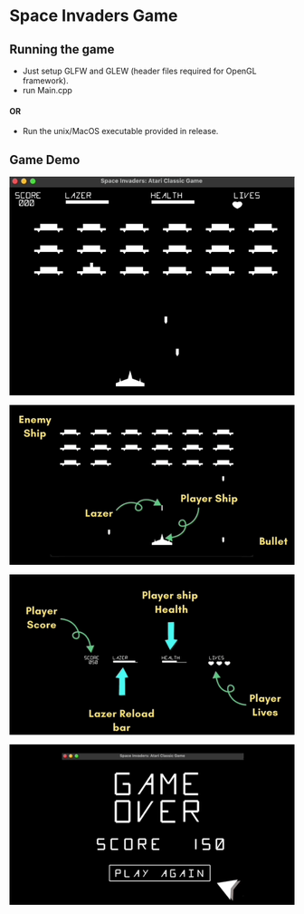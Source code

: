 # Space Invaders Game

## Running the game
- Just setup GLFW and GLEW (header files required for OpenGL framework).
- run Main.cpp

#### OR
- Run the unix/MacOS executable provided in release.

## Game Demo

<p align="center"><img src="Game-Demo-0.gif" alt="Game Demo Gif" /></p>
<p align="center"><img src="Game-Demo-1.gif" alt="Game Demo Gif" /></p>
<p align="center"><img src="Game-Demo-2.gif" alt="Game Demo Gif" /></p>
<p align="center"><img src="Game-Demo-3.gif" alt="Game Demo Gif" /></p>
